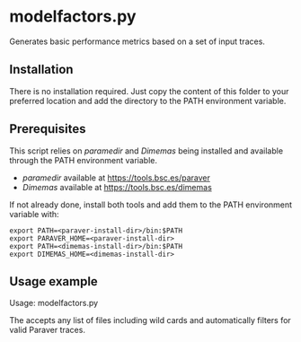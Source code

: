# modelfactors.py

Generates basic performance metrics based on a set of input traces.

## Installation

There is no installation required. Just copy the content of this folder to your
preferred location and add the directory to the PATH environment variable.

## Prerequisites

This script relies on *paramedir* and *Dimemas* being installed and available
through the PATH environment variable.

* *paramedir* available at https://tools.bsc.es/paraver
* *Dimemas* available at https://tools.bsc.es/dimemas

If not already done, install both tools and add them to the PATH environment
variable with:

```
export PATH=<paraver-install-dir>/bin:$PATH
export PARAVER_HOME=<paraver-install-dir>
export PATH=<dimemas-install-dir>/bin:$PATH
export DIMEMAS_HOME=<dimemas-install-dir>

```

## Usage example

Usage: modelfactors.py <list-of-traces>

The <list-of-traces> accepts any list of files including wild cards and
automatically filters for valid Paraver traces.
